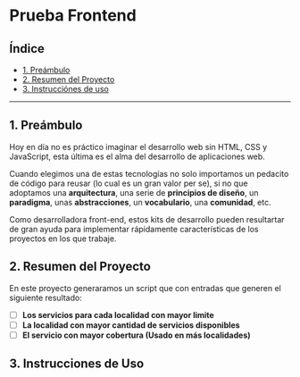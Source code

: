 # Prueba Frontend

## Índice

- [1. Preámbulo](#1-preámbulo)
- [2. Resumen del Proyecto](#2-resumen-del-proyecto)
- [3. Instrucciónes de uso](#3-instrucciónes-de-uso)

---

## 1. Preámbulo

Hoy en día no es práctico imaginar el desarrollo web sin HTML, CSS y JavaScript,
esta última es el alma del desarrollo de aplicaciones web.

Cuando elegimos una de estas tecnologías no solo importamos un pedacito de
código para reusar (lo cual es un gran valor per se), si no que adoptamos una
**arquitectura**, una serie de **principios de diseño**, un **paradigma**, unas
**abstracciones**, un **vocabulario**, una **comunidad**, etc.

Como desarrolladora front-end, estos kits de desarrollo pueden resultartar
de gran ayuda para implementar rápidamente características de los proyectos en
los que trabaje.

## 2. Resumen del Proyecto

En este proyecto generaramos un script que con entradas que generen el siguiente resultado:

- [ ] **Los servicios para cada localidad con mayor limite**
- [ ] **La localidad con mayor cantidad de servicios disponibles**
- [ ] **El servicio con mayor cobertura (Usado en más localidades)**

## 3. Instrucciones de Uso
